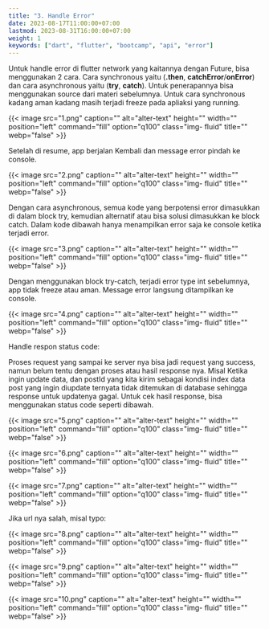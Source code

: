 ```yaml
---
title: "3. Handle Error"
date: 2023-08-17T11:00:00+07:00
lastmod: 2023-08-31T16:00:00+07:00
weight: 1
keywords: ["dart", "flutter", "bootcamp", "api", "error"]
---
```


Untuk handle error di flutter network yang kaitannya dengan Future, bisa menggunakan 2 cara. Cara synchronous yaitu (**.then**, **catchError**/**onError**) dan cara asynchronous yaitu (**try**, **catch**). Untuk penerapannya bisa menggunakan source dari materi sebelumnya. Untuk cara synchronous kadang aman kadang masih terjadi freeze pada apliaksi yang running.

{{< image src="1.png" caption="" alt="alter-text" height="" width="" position="left" command="fill" option="q100" class="img- fluid" title="" webp="false" >}}

Setelah di resume, app berjalan Kembali dan message error pindah ke console.

{{< image src="2.png" caption="" alt="alter-text" height="" width="" position="left" command="fill" option="q100" class="img- fluid" title="" webp="false" >}}

Dengan cara asynchronous, semua kode yang berpotensi error dimasukkan di dalam block try, kemudian alternatif atau bisa solusi dimasukkan ke block catch. Dalam kode dibawah hanya menampilkan error saja ke console ketika terjadi error.

{{< image src="3.png" caption="" alt="alter-text" height="" width="" position="left" command="fill" option="q100" class="img- fluid" title="" webp="false" >}}

Dengan menggunakan block try-catch, terjadi error type int sebelumnya, app tidak freeze atau aman. Message error langsung ditampilkan ke console.

{{< image src="4.png" caption="" alt="alter-text" height="" width="" position="left" command="fill" option="q100" class="img- fluid" title="" webp="false" >}}

Handle respon status code:

Proses request yang sampai ke server nya bisa jadi request yang success, namun belum tentu dengan proses atau hasil response nya. Misal Ketika ingin update data, dan postId yang kita kirim sebagai kondisi index data post yang ingin diupdate ternyata tidak ditemukan di database sehingga response untuk updatenya gagal. Untuk cek hasil response, bisa menggunakan status code seperti dibawah.

{{< image src="5.png" caption="" alt="alter-text" height="" width="" position="left" command="fill" option="q100" class="img- fluid" title="" webp="false" >}}

{{< image src="6.png" caption="" alt="alter-text" height="" width="" position="left" command="fill" option="q100" class="img- fluid" title="" webp="false" >}}

{{< image src="7.png" caption="" alt="alter-text" height="" width="" position="left" command="fill" option="q100" class="img- fluid" title="" webp="false" >}}

Jika url nya salah, misal typo:

{{< image src="8.png" caption="" alt="alter-text" height="" width="" position="left" command="fill" option="q100" class="img- fluid" title="" webp="false" >}}

{{< image src="9.png" caption="" alt="alter-text" height="" width="" position="left" command="fill" option="q100" class="img- fluid" title="" webp="false" >}}

{{< image src="10.png" caption="" alt="alter-text" height="" width="" position="left" command="fill" option="q100" class="img- fluid" title="" webp="false" >}}

<br>
